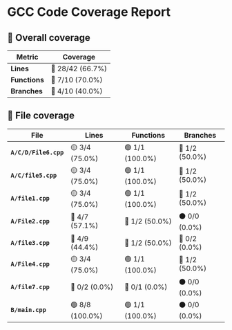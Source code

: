 # GCC Code Coverage Report

## 📂 Overall coverage

| Metric        | Coverage |
|---------------|----------|
| **Lines**     | 🔴 28/42 (66.7%) |
| **Functions** | 🔴 7/10 (70.0%) |
| **Branches**  | 🔴 4/10 (40.0%) |

## 📄 File coverage

| File                   | Lines | Functions | Branches |
|------------------------|-------|-----------|----------|
| **`A/C/D/File6.cpp`** | 🟡 3/4 (75.0%) | 🟢 1/1 (100.0%) | 🔴 1/2 (50.0%) |
| **`A/C/file5.cpp`** | 🟡 3/4 (75.0%) | 🟢 1/1 (100.0%) | 🔴 1/2 (50.0%) |
| **`A/file1.cpp`** | 🟡 3/4 (75.0%) | 🟢 1/1 (100.0%) | 🔴 1/2 (50.0%) |
| **`A/File2.cpp`** | 🔴 4/7 (57.1%) | 🔴 1/2 (50.0%) | ⚫ 0/0 (0.0%) |
| **`A/file3.cpp`** | 🔴 4/9 (44.4%) | 🔴 1/2 (50.0%) | 🔴 0/2 (0.0%) |
| **`A/File4.cpp`** | 🟡 3/4 (75.0%) | 🟢 1/1 (100.0%) | 🔴 1/2 (50.0%) |
| **`A/file7.cpp`** | 🔴 0/2 (0.0%) | 🔴 0/1 (0.0%) | ⚫ 0/0 (0.0%) |
| **`B/main.cpp`** | 🟢 8/8 (100.0%) | 🟢 1/1 (100.0%) | ⚫ 0/0 (0.0%) |
